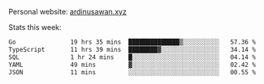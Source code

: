 Personal website: [ardinusawan.xyz](https://ardinusawan.xyz)

Stats this week:
<!--START_SECTION:waka-->

```txt
Go               19 hrs 35 mins  ██████████████▒░░░░░░░░░░   57.36 %
TypeScript       11 hrs 39 mins  ████████▓░░░░░░░░░░░░░░░░   34.14 %
SQL              1 hr 24 mins    █░░░░░░░░░░░░░░░░░░░░░░░░   04.14 %
YAML             49 mins         ▓░░░░░░░░░░░░░░░░░░░░░░░░   02.42 %
JSON             11 mins         ░░░░░░░░░░░░░░░░░░░░░░░░░   00.55 %
```

<!--END_SECTION:waka-->
